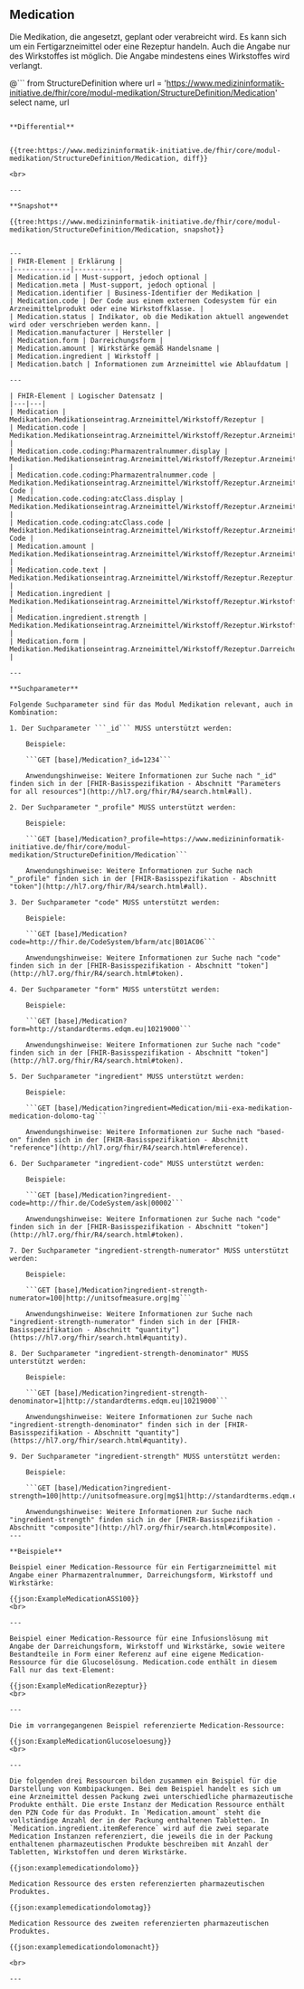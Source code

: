 ## Medication

Die Medikation, die angesetzt, geplant oder verabreicht wird. Es kann sich um ein Fertigarzneimittel oder eine Rezeptur handeln. Auch die Angabe nur des Wirkstoffes ist möglich. Die Angabe mindestens eines Wirkstoffes wird verlangt.

@```
from StructureDefinition 
where url = 'https://www.medizininformatik-initiative.de/fhir/core/modul-medikation/StructureDefinition/Medication'
select
    name,
    url
```

**Differential**


{{tree:https://www.medizininformatik-initiative.de/fhir/core/modul-medikation/StructureDefinition/Medication, diff}}

<br>

---

**Snapshot**

{{tree:https://www.medizininformatik-initiative.de/fhir/core/modul-medikation/StructureDefinition/Medication, snapshot}}


---
| FHIR-Element | Erklärung |
|--------------|-----------|
| Medication.id | Must-support, jedoch optional | 
| Medication.meta | Must-support, jedoch optional |
| Medication.identifier | Business-Identifier der Medikation |
| Medication.code | Der Code aus einem externen Codesystem für ein Arzneimittelprodukt oder eine Wirkstoffklasse. |
| Medication.status | Indikator, ob die Medikation aktuell angewendet wird oder verschrieben werden kann. |
| Medication.manufacturer | Hersteller |
| Medication.form | Darreichungsform |
| Medication.amount | Wirkstärke gemäß Handelsname |
| Medication.ingredient | Wirkstoff |
| Medication.batch | Informationen zum Arzneimittel wie Ablaufdatum |

---

| FHIR-Element | Logischer Datensatz |
|---|---|
| Medication | Medikation.Medikationseintrag.Arzneimittel/Wirkstoff/Rezeptur |
| Medication.code | Medikation.Medikationseintrag.Arzneimittel/Wirkstoff/Rezeptur.Arzneimittelprodukt |
| Medication.code.coding:Pharmazentralnummer.display | Medikation.Medikationseintrag.Arzneimittel/Wirkstoff/Rezeptur.Arzneimittelprodukt.Arzneimittelname |
| Medication.code.coding:Pharmazentralnummer.code | Medikation.Medikationseintrag.Arzneimittel/Wirkstoff/Rezeptur.Arzneimittelprodukt.Arzneimittel-Code |
| Medication.code.coding:atcClass.display | Medikation.Medikationseintrag.Arzneimittel/Wirkstoff/Rezeptur.Arzneimittelprodukt.Arzneimittelname |
| Medication.code.coding:atcClass.code | Medikation.Medikationseintrag.Arzneimittel/Wirkstoff/Rezeptur.Arzneimittelprodukt.Arzneimittel-Code |
| Medication.amount | Medikation.Medikationseintrag.Arzneimittel/Wirkstoff/Rezeptur.Arzneimittelprodukt.Arzneimittelwirkstärke |
| Medication.code.text | Medikation.Medikationseintrag.Arzneimittel/Wirkstoff/Rezeptur.Rezeptur.Freitextzeile |
| Medication.ingredient | Medikation.Medikationseintrag.Arzneimittel/Wirkstoff/Rezeptur.Wirkstoff |
| Medication.ingredient.strength | Medikation.Medikationseintrag.Arzneimittel/Wirkstoff/Rezeptur.Wirkstoff.Menge/Stärke |
| Medication.form | Medikation.Medikationseintrag.Arzneimittel/Wirkstoff/Rezeptur.Darreichungsform |

---

**Suchparameter**

Folgende Suchparameter sind für das Modul Medikation relevant, auch in Kombination:

1. Der Suchparameter ```_id``` MUSS unterstützt werden:

    Beispiele: 

    ```GET [base]/Medication?_id=1234```
    
    Anwendungshinweise: Weitere Informationen zur Suche nach "_id" finden sich in der [FHIR-Basisspezifikation - Abschnitt "Parameters for all resources"](http://hl7.org/fhir/R4/search.html#all).

2. Der Suchparameter "_profile" MUSS unterstützt werden:

    Beispiele:
    
    ```GET [base]/Medication?_profile=https://www.medizininformatik-initiative.de/fhir/core/modul-medikation/StructureDefinition/Medication```
    
    Anwendungshinweise: Weitere Informationen zur Suche nach "_profile" finden sich in der [FHIR-Basisspezifikation - Abschnitt "token"](http://hl7.org/fhir/R4/search.html#all).

3. Der Suchparameter "code" MUSS unterstützt werden:

    Beispiele:

    ```GET [base]/Medication?code=http://fhir.de/CodeSystem/bfarm/atc|B01AC06```
    
    Anwendungshinweise: Weitere Informationen zur Suche nach "code" finden sich in der [FHIR-Basisspezifikation - Abschnitt "token"](http://hl7.org/fhir/R4/search.html#token).

4. Der Suchparameter "form" MUSS unterstützt werden:

    Beispiele:

    ```GET [base]/Medication?form=http://standardterms.edqm.eu|10219000```
    
    Anwendungshinweise: Weitere Informationen zur Suche nach "code" finden sich in der [FHIR-Basisspezifikation - Abschnitt "token"](http://hl7.org/fhir/R4/search.html#token).

5. Der Suchparameter "ingredient" MUSS unterstützt werden:

    Beispiele:

    ```GET [base]/Medication?ingredient=Medication/mii-exa-medikation-medication-dolomo-tag```

    Anwendungshinweise: Weitere Informationen zur Suche nach "based-on" finden sich in der [FHIR-Basisspezifikation - Abschnitt "reference"](http://hl7.org/fhir/R4/search.html#reference).

6. Der Suchparameter "ingredient-code" MUSS unterstützt werden:

    Beispiele:

    ```GET [base]/Medication?ingredient-code=http://fhir.de/CodeSystem/ask|00002```
    
    Anwendungshinweise: Weitere Informationen zur Suche nach "code" finden sich in der [FHIR-Basisspezifikation - Abschnitt "token"](http://hl7.org/fhir/R4/search.html#token).

7. Der Suchparameter "ingredient-strength-numerator" MUSS unterstützt werden:

    Beispiele:

    ```GET [base]/Medication?ingredient-strength-numerator=100|http://unitsofmeasure.org|mg```
    
    Anwendungshinweise: Weitere Informationen zur Suche nach "ingredient-strength-numerator" finden sich in der [FHIR-Basisspezifikation - Abschnitt "quantity"](https://hl7.org/fhir/search.html#quantity).

8. Der Suchparameter "ingredient-strength-denominator" MUSS unterstützt werden:

    Beispiele:

    ```GET [base]/Medication?ingredient-strength-denominator=1|http://standardterms.edqm.eu|10219000```
    
    Anwendungshinweise: Weitere Informationen zur Suche nach "ingredient-strength-denominator" finden sich in der [FHIR-Basisspezifikation - Abschnitt "quantity"](https://hl7.org/fhir/search.html#quantity).

9. Der Suchparameter "ingredient-strength" MUSS unterstützt werden:

    Beispiele:

    ```GET [base]/Medication?ingredient-strength=100|http://unitsofmeasure.org|mg$1|http://standardterms.edqm.eu|10219000```
    
    Anwendungshinweise: Weitere Informationen zur Suche nach "ingredient-strength" finden sich in der [FHIR-Basisspezifikation - Abschnitt "composite"](http://hl7.org/fhir/search.html#composite).
---

**Beispiele**

Beispiel einer Medication-Ressource für ein Fertigarzneimittel mit Angabe einer Pharmazentralnummer, Darreichungsform, Wirkstoff und Wirkstärke:

{{json:ExampleMedicationASS100}}
<br>

---

Beispiel einer Medication-Ressource für eine Infusionslösung mit Angabe der Darreichungsform, Wirkstoff und Wirkstärke, sowie weitere Bestandteile in Form einer Referenz auf eine eigene Medication-Ressource für die Glucoselösung. Medication.code enthält in diesem Fall nur das text-Element:

{{json:ExampleMedicationRezeptur}}
<br>

---

Die im vorrangegangenen Beispiel referenzierte Medication-Ressource:

{{json:ExampleMedicationGlucoseloesung}}
<br>

---

Die folgenden drei Ressourcen bilden zusammen ein Beispiel für die Darstellung von Kombipackungen. Bei dem Beispiel handelt es sich um eine Arzneimittel dessen Packung zwei unterschiedliche pharmazeutische Produkte enthält. Die erste Instanz der Medication Ressource enthält den PZN Code für das Produkt. In `Medication.amount` steht die vollständige Anzahl der in der Packung enthaltenen Tabletten. In `Medication.ingredient.itemReference` wird auf die zwei separate Medication Instanzen referenziert, die jeweils die in der Packung enthaltenen pharmazeutischen Produkte beschreiben mit Anzahl der Tabletten, Wirkstoffen und deren Wirkstärke.

{{json:examplemedicationdolomo}}

Medication Ressource des ersten referenzierten pharmazeutischen Produktes.

{{json:examplemedicationdolomotag}}

Medication Ressource des zweiten referenzierten pharmazeutischen Produktes.

{{json:examplemedicationdolomonacht}}

<br>

---
